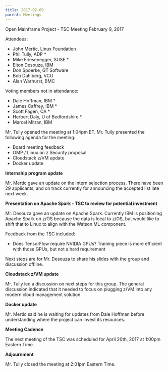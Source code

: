 ```yaml
---
title: 2017-02-09
parent: Meetings
---
```

Open Mainframe Project - TSC Meeting
February 9, 2017

Attendees:

  * John Mertic, Linux Foundation
  * Phil Tully, ADP *
  * Mike Friesenegger, SUSE *
  * Elton Desouza, IBM
  * Don Spoerke, GT Software
  * Bob Dahlberg, VCU
  * Alan Warhurst, BMC

Voting members not in attendance:

  * Dale Hoffman, IBM *
  * James Caffrey, IBM *
  * Scott Fagen, CA *
  * Herbert Daly, U of Bedfordshire *
  * Marcel Mitran, IBM

Mr. Tully opened the meeting at 1:04pm ET. Mr. Tully presented the following agenda for the meeting:

  * Board meeting feedback
  * OMP / Linux on z Security proposal
  * Cloudstack z/VM update
  * Docker update

**Internship program update**

Mr. Mertic gave an update on the intern selection process. There have been 29 applicants, and on track currently for announcing the accepted list late next week.

**Presentation on Apache Spark - TSC to review for potential investment**

Mr. Desouza gave an update on Apache Spark. Currently IBM is positioning Apache Spark on z/OS because the data is local to z/OS, but would like to shift that to Linux to align with the Watson ML component.

Feedback from the TSC included:
  * Does TensorFlow require NVIDIA GPUs? Training piece is more efficient with those GPUs, but not a hard requirement

Next steps are for Mr. Desouza to share his slides with the group and discussion offline.

**Cloudstack z/VM update**

Mr. Tully led a discussion on next steps for this group. The general discussion indicated that it needed to focus on plugging z/VM into any modern cloud management solution.



**Docker update**

Mr. Mertic said he is waiting for updates from Dale Hoffman before understanding where the project can invest its resources.

**Meeting Cadence**

The next meeting of the TSC was scheduled for April 20th, 2017 at 1:00pm Eastern Time.

**Adjournment**

Mr. Tully closed the meeting at 2:01pm Eastern Time.
